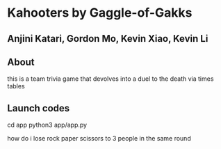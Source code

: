 # Kahooters by Gaggle-of-Gakks
## Anjini Katari, Gordon Mo, Kevin Xiao, Kevin Li

## About
this is a team trivia game that devolves into a duel to the death via times tables

## Launch codes
cd app
python3 app/app.py

how do i lose rock paper scissors to 3 people in the same round
